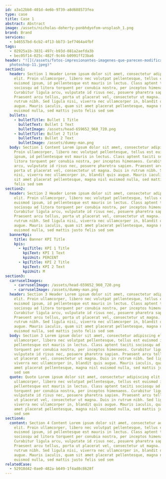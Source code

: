 ```yaml
---
id: a3a12bb8-401d-4e6b-9739-a8d688573fea
type: case
title: Case 1
abstract: Abstract
image: /assets/nicholas-doherty-ponbhdyofom-unsplash_1.png
brand: Brand
services:
  - b46557bd-6cb2-4f13-bb73-1ef7464a4fbf
tags:
  - 02925a1b-3831-497c-b93d-081a2aefda3b
  - bec05f14-025c-482f-9c44-b0991ff23ba6
header: "![](/assets/fotos-impresionantes-imagenes-que-parecen-modificadas-con-\
  photoshop-11.jpeg)"
section1:
  header: Section 1 Header Lorem ipsum dolor sit amet, consectetur adipiscing
    elit. Proin ullamcorper, libero nec volutpat pellentesque, tellus est
    euismod ipsum, id pellentesque est mauris in lectus. Class aptent taciti
    sociosqu ad litora torquent per conubia nostra, per inceptos himenaeos.
    Curabitur ligula arcu, vulputate id risus nec, posuere pharetra sapien.
    Praesent arcu tellus, porta ut placerat vel, consectetur ut magna. Duis in
    rutrum nibh. Sed ligula nisi, viverra nec ullamcorper in, blandit quis
    augue. Mauris iaculis, quam sit amet placerat pellentesque, magna nisl
    euismod nulla, sed mattis justo felis sed sem
  bullets:
    - bulletTitle: Bullet 1 Title
      bulletText: Bullet 1 Text
      bulletImage: /assets/head-659652_960_720.png
    - bulletTitle: Bullet 2 Title
      bulletText: Bullet 2 Text
      bulletImage: /assets/dummy-man.png
  body: Section 1 Content Lorem ipsum dolor sit amet, consectetur adipiscing elit.
    Proin ullamcorper, libero nec volutpat pellentesque, tellus est euismod
    ipsum, id pellentesque est mauris in lectus. Class aptent taciti sociosqu ad
    litora torquent per conubia nostra, per inceptos himenaeos. Curabitur ligula
    arcu, vulputate id risus nec, posuere pharetra sapien. Praesent arcu tellus,
    porta ut placerat vel, consectetur ut magna. Duis in rutrum nibh. Sed ligula
    nisi, viverra nec ullamcorper in, blandit quis augue. Mauris iaculis, quam
    sit amet placerat pellentesque, magna nisl euismod nulla, sed mattis justo
    felis sed sem
section2:
  header: Section 2 Header Lorem ipsum dolor sit amet, consectetur adipiscing
    elit. Proin ullamcorper, libero nec volutpat pellentesque, tellus est
    euismod ipsum, id pellentesque est mauris in lectus. Class aptent taciti
    sociosqu ad litora torquent per conubia nostra, per inceptos himenaeos.
    Curabitur ligula arcu, vulputate id risus nec, posuere pharetra sapien.
    Praesent arcu tellus, porta ut placerat vel, consectetur ut magna. Duis in
    rutrum nibh. Sed ligula nisi, viverra nec ullamcorper in, blandit quis
    augue. Mauris iaculis, quam sit amet placerat pellentesque, magna nisl
    euismod nulla, sed mattis justo felis sed sem
  bannerKpi:
    title: Banner KPI Title
    kpis:
      - kpiTitle: KPI 1 Title
        kpiText: KPI 1 Text
        kpiUnit: PERCENT
      - kpiTitle: KPI 2 Title
        kpiText: KPI 2 Text
        kpiUnit: M
section3:
  carruselImages:
    - carruselImage: /assets/head-659652_960_720.png
    - carruselImage: /assets/dummy-man.png
  header: Section 3 Header Lorem ipsum dolor sit amet, consectetur adipiscing
    elit. Proin ullamcorper, libero nec volutpat pellentesque, tellus est
    euismod ipsum, id pellentesque est mauris in lectus. Class aptent taciti
    sociosqu ad litora torquent per conubia nostra, per inceptos himenaeos.
    Curabitur ligula arcu, vulputate id risus nec, posuere pharetra sapien.
    Praesent arcu tellus, porta ut placerat vel, consectetur ut magna. Duis in
    rutrum nibh. Sed ligula nisi, viverra nec ullamcorper in, blandit quis
    augue. Mauris iaculis, quam sit amet placerat pellentesque, magna nisl
    euismod nulla, sed mattis justo felis sed sem
  body: Section 3 Lorem ipsum dolor sit amet, consectetur adipiscing elit. Proin
    ullamcorper, libero nec volutpat pellentesque, tellus est euismod ipsum, id
    pellentesque est mauris in lectus. Class aptent taciti sociosqu ad litora
    torquent per conubia nostra, per inceptos himenaeos. Curabitur ligula arcu,
    vulputate id risus nec, posuere pharetra sapien. Praesent arcu tellus, porta
    ut placerat vel, consectetur ut magna. Duis in rutrum nibh. Sed ligula nisi,
    viverra nec ullamcorper in, blandit quis augue. Mauris iaculis, quam sit
    amet placerat pellentesque, magna nisl euismod nulla, sed mattis justo felis
    sed sem
  quote: Quote Lorem ipsum dolor sit amet, consectetur adipiscing elit. Proin
    ullamcorper, libero nec volutpat pellentesque, tellus est euismod ipsum, id
    pellentesque est mauris in lectus. Class aptent taciti sociosqu ad litora
    torquent per conubia nostra, per inceptos himenaeos. Curabitur ligula arcu,
    vulputate id risus nec, posuere pharetra sapien. Praesent arcu tellus, porta
    ut placerat vel, consectetur ut magna. Duis in rutrum nibh. Sed ligula nisi,
    viverra nec ullamcorper in, blandit quis augue. Mauris iaculis, quam sit
    amet placerat pellentesque, magna nisl euismod nulla, sed mattis justo felis
    sed sem
section4:
  content: Section 4 Content Lorem ipsum dolor sit amet, consectetur adipiscing
    elit. Proin ullamcorper, libero nec volutpat pellentesque, tellus est
    euismod ipsum, id pellentesque est mauris in lectus. Class aptent taciti
    sociosqu ad litora torquent per conubia nostra, per inceptos himenaeos.
    Curabitur ligula arcu, vulputate id risus nec, posuere pharetra sapien.
    Praesent arcu tellus, porta ut placerat vel, consectetur ut magna. Duis in
    rutrum nibh. Sed ligula nisi, viverra nec ullamcorper in, blandit quis
    augue. Mauris iaculis, quam sit amet placerat pellentesque, magna nisl
    euismod nulla, sed mattis justo felis sed sem
relatedCase:
  - 52918d42-0ae0-482a-b649-1f4ad0c8628f
---
```

